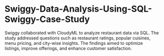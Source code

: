 # Swiggy-Data-Analysis-Using-SQL-Swiggy-Case-Study
Swiggy collaborated with CloudyML to analyze restaurant data via SQL. The study addressed questions such as restaurant ratings, popular cuisines, menu pricing, and city-wise insights. The findings aimed to optimize listings, improve offerings, and enhance customer satisfaction.
